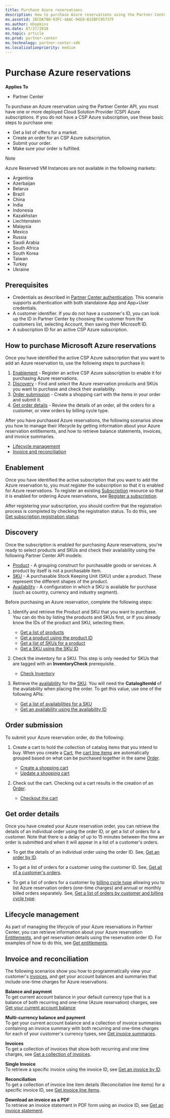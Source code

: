 ```yaml
---
title: Purchase Azure reservations
description: How to purchase Azure reservations using the Partner Center API.
ms.assetid: 1BCDA7B8-93FC-4AAC-94E0-B15BFC95737F
ms.author: mhopkins
ms.date: 07/27/2018
ms.topic: article
ms.prod: partner-center
ms.technology: partner-center-sdk
ms.localizationpriority: medium
---
```


# Purchase Azure reservations


**Applies To**

-   Partner Center


To purchase an Azure reservation using the Partner Center API, you must have one or more deployed Cloud Solution Provider (CSP) Azure subscriptions. If you do not have a CSP Azure subscription, use these basic steps to purchase one:
-   Get a list of offers for a market. 
-   Create an order for an CSP Azure subscription.
-   Submit your order.
-   Make sure your order is fulfilled. 

> [!NOTE]  
> Azure Reserved VM Instances are not available in the following markets:  
> * Argentina
> * Azerbaijan
> * Belarus
> * Brazil
> * China
> * India
> * Indonesia
> * Kazakhstan
> * Liechtenstein
> * Malaysia
> * Mexico
> * Russia
> * Saudi Arabia
> * South Africa
> * South Korea
> * Taiwan
> * Turkey
> * Ukraine


## <span id="Prerequisites"></span><span id="prerequisites"></span><span id="PREREQUISITES"></span>Prerequisites


-   Credentials as described in [Partner Center authentication](partner-center-authentication.md). This scenario supports authentication with both standalone App and App+User credentials.
-   A customer identifier. If you do not have a customer's ID, you can look up the ID in Partner Center by choosing the customer from the customers list, selecting Account, then saving their Microsoft ID.
-   A subscription ID for an active CSP Azure subscription.

## <span id="How_to_purchase_Azure_reservations"></span><span id="how_to_purchase_azure_reservations"></span><span id="HOW_TO_PURCHASE_AZURE_RESERVATIONS"></span>How to purchase Microsoft Azure reservations



Once you have identified the active CSP Azure subscription that you want to add an Azure reservation to, use the following steps to purchase it:    

1.  [Enablement](#enablement) - Register an active CSP Azure subscription to enable it for purchasing Azure reservations. 
2.  [Discovery](#discovery) - Find and select the Azure reservation products and SKUs you want to purchase and check their availability. 
3.  [Order submission](#order_submission) - Create a shopping cart with the items in your order and submit it. 
4.  [Get order details](#get_order_details) - Review the details of an order, all the orders for a customer, or view orders by billing cycle type. 

After you have purchased Azure reservations, the following scenarios show you how to manage their lifecycle by getting information about your Azure reservation entitlements, and how to retrieve balance statements, invoices, and invoice summaries. 
-   [Lifecycle management](#lifecycle_management)
-   [Invoice and reconciliation](#invoice_and_reconciliation)

## <span id="Enablement"></span><span id="enablement"></span><span id="ENABLEMENT"></span>Enablement



Once you have identified the active subscription that you want to add the Azure reservation to, you must register the subscription so that it is enabled for Azure reservations. To register an existing [Subscription](subscriptions.md) resource so that it is enabled for ordering Azure reservations, see [Register a subscription](register-a-subscription.md).

After registering your subscription, you should confirm that the registration process is completed by checking the registration status. To do this, see [Get subscription registration status](get-subscription-registration-status.md).

## <span id="Discovery"></span><span id="discovery"></span><span id="DISCOVERY"></span>Discovery



Once the subscription is enabled for purchasing Azure reservations, you're ready to select products and SKUs and check their availability using the following Partner Center API models: 

-   [Product](products.md#product) - A grouping construct for purchasable goods or services. A product by itself is not a purchasable item.​​
-   [SKU](products.md#sku) - A purchasable Stock Keeping Unit (SKU) under a product. These represent the different shapes of the product.​​
-   [Availability](products.md#availability) - A configuration in which a SKU is available for purchase (such as country, currency and industry segment).

Before purchasing an Azure reservation, complete the following steps:

1.  Identify and retrieve the Product and SKU that you want to purchase. You can do this by listing the products and SKUs first, or If you already know the IDs of the product and SKU, selecting them.

    -   [Get a list of products](get-a-list-of-products.md)
    -   [Get a product using the product ID](get-a-product-by-id.md)
    -   [Get a list of SKUs for a product](get-a-list-of-skus-for-a-product.md)
    -   [Get a SKU using the SKU ID](get-a-sku-by-id.md)

2.  Check the inventory for a SKU​. This step is only needed for SKUs that are tagged with an **InventoryCheck** prerequisite​.

    -   [Check Inventory](check-inventory.md) 

3.  Retrieve the [availability](products.md#availability) for the [SKU](products.md#sku). You will need the **CatalogItemId** of the availability when placing the order​. To get this value, use one of the following APIs: 

    -   [Get a list of availabilities for a SKU](get-a-list-of-availabilities-for-a-sku.md)
    -   [Get an availability using the availability ID](get-an-availability-by-id.md)

## <span id="Order_submission"></span><span id="order_submission"></span><span id="ORDER_SUBMISSION"></span>Order submission



To submit your Azure reservation order, do the following:

1.  Create a cart to hold the collection of catalog items that you intend to buy. When you create a [Cart](cart.md), the [cart line items](cart.md#cartlineitem) are automatically grouped based on what can be purchased together in the same [Order](orders.md).

    -   [Create a shopping cart](create-a-cart.md)​
    -   [Update a shopping cart](update-a-cart.md)

2.  Check out the cart. Checking out a cart results in the creation of an [Order](orders.md). 

    -   [Checkout the cart](checkout-a-cart.md)

## <span id="Get_order_details"></span><span id="get_order_details"></span><span id="GET_ORDER_DETAILS"></span>Get order details



Once you have created your Azure reservation order, you can retrieve the details of an individual order using the order ID, or get a list of orders for a customer. Note that there is a delay of up to 15 minutes between the time an order is submitted and when it will appear in a list of a customer's orders.​ 

-   To get the details of an individual order using the order ID. See, [Get an order by ID](get-an-order-by-id.md).

-   To get a list of orders for a customer using the customer ID. See, [Get all of a customer's orders](get-all-of-a-customer-s-orders.md).      

-   To get a list of orders for a customer by [billing cycle type](products.md#billingcycletype) allowing you to list Azure reservation orders (one-time charges) and annual or monthly billed orders separately. See, [Get a list of orders by customer and billing cycle type](get-a-list-of-orders-by-customer-and-billing-cycle-type.md). 

## <span id="Lifecycle_management"></span><span id="lifecycle_management"></span><span id="LIFECYCLE_MANAGEMENT"></span>Lifecycle management



As part of managing the lifecycle of your Azure reservations in Partner Center, you can retrieve information about your Azure reservation [Entitlements](entitlement.md), and get reservation details using the reservation order ID. For examples of how to do this, see [Get entitlements](get-a-collection-of-entitlements.md).   ​

## <span id="Invoice_and_reconciliation"></span><span id="invoice_and_reconciliation"></span><span id="INVOICE_AND_RECONCILIATION"></span>Invoice and reconciliation



The following scenarios show you how to programmatically view your customer's [invoices](invoice.md), and get your account balances and summaries that include one-time charges for Azure reservations.  

**Balance and payment​**    
To get current account balance in your default currency type that is a balance of ​both recurring and one-time (Azure reservation) charges, see 
[Get your current account balance](get-the-reseller-s-current-account-balance.md)

**Multi-currency balance and payment**​    
To get your current account balance and a collection of invoice summaries containing an invoice summary with both recurring and one-time charges for each of your customer's currency types, see [Get invoice summaries](get-invoice-summaries.md).

**Invoices​**    
To get a collection of invoices that show both recurring and one time charges, see [Get a collection of invoices](get-a-collection-of-invoices.md). ​

**Single Invoice​**    
To retrieve a specific invoice using the invoice ID, see [Get an invoice by ID](get-invoice-by-id.md).  ​

**Reconciliation**​    
To get a collection of invoice line item details (Reconciliation line items) for a specific invoice ID, see [Get invoice line items](get-invoiceline-items.md).  ​

**Download an invoice as a PDF**    
To retrieve an invoice statement in PDF form using an invoice ID, see [Get an invoice statement](get-invoice-statement.md).

